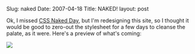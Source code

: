 Slug: naked
Date: 2007-04-18
Title: NAKED!
layout: post

Ok, I missed [CSS Naked Day](http://naked.dustindiaz.com/), but I&#39;m redesigning this site, so I thought it would be good to zero-out the stylesheet for a few days to cleanse the palate, as it were. Here&#39;s a preview of what&#39;s coming:

<img class="at-xid-6a010534988cd3970b0120a5b36544970c" src="https://steveivy.typepad.com/.a/6a010534988cd3970b0120a5b36544970c-pi" />
